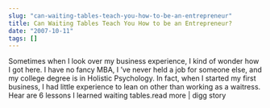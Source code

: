 ```yaml
---
slug: "can-waiting-tables-teach-you-how-to-be-an-entrepreneur"
title: Can Waiting Tables Teach You How to be an Entrepreneur?
date: "2007-10-11"
tags: []
---
```

Sometimes when I look over my business experience, I kind of wonder how I got here. I have no fancy MBA, I
’ve never held a job for someone else, and my college degree is in Holistic Psychology. In fact, when I started my first business, I had little experience to lean on other than working as a waitress. Hear are 6 lessons I learned waiting tables.read more | digg story
